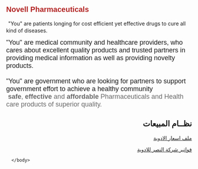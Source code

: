 <html>
<body>

<!--  div class="title1"><h1>Welcome to Vodachem Pharmaceutical</h1></div -->

<div class="text_left_1">
       
<p><span style="font-size:18px"><span style="font-family:tahoma,geneva,sans-serif"><span style="color:#B22222"><strong><span style="font-family:arial,helvetica,sans-serif"><span style="font-size:20px">Novell Pharmaceuticals</span></span></strong>
        
</span><span style="font-size:20px"><span style="font-family:arial,helvetica,sans-serif">&nbsp;</span></span>"You" are patients longing for cost efficient yet effective drugs to cure all kind of diseases. </span></span></p>

<p><span style="font-size:18px"><span style="font-family:tahoma,geneva,sans-serif">"You" are medical community and healthcare providers, who cares about excellent quality products and trusted partners in providing medical information as well as providing novelty products.<br><br>"You" are government who are looking for partners to support government effort to achieve a healthy community  <span style="color:#696969">&nbsp;<strong>safe</strong>,&nbsp;<strong>effective&nbsp;</strong>and&nbsp;<strong>affordable</strong>&nbsp;Pharmaceuticals and Health care products of superior quality.</span></span></span></p>

</div>



<div>
<h2  style="text-align:right;" >  نظــام المبيعات </h2>
<p style="text-align:right;" ><a href="https://41.41.222.4//myprojects/input_items.php">  ملف اسعار الادوية  </a></p>
  <p style="text-align:right;" ><a href="https://41.41.222.4//myprojects/input_order1.php"> فواتير شركة النصر للادوية </a></p>
</div>
 

</body>
</html>

        



         
 
      
      
      </body>
</html>
